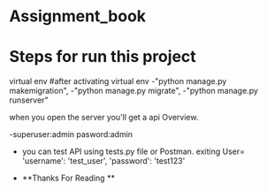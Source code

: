 # Assignment_book

# Steps for run this project

virtual env
#after activating virtual env 
-"python manage.py makemigration",
-"python manage.py migrate",
-"python manage.py runserver"


when you open the server you'll get a api Overview.


-superuser:admin
    pasword:admin
    
  
    
- you can test API using tests.py file or Postman.
exiting User=
    'username': 'test_user',
    'password': 'test123'


- **Thanks For Reading **


